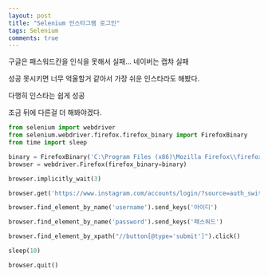 ```yaml
---
layout: post
title: "Selenium 인스타그램 로그인"
tags: Selenium
comments: true
---
```


구글은 패스워드칸을 인식을 못해서 실패... 네이버는 캡챠 실패

성공 못시키면 너무 억울할거 같아서 가장 쉬운 인스타라도 해봤다.

다행히 인스타는 쉽게 성공

조금 뒤에 다른걸 더 해봐야겠다.

```python
from selenium import webdriver
from selenium.webdriver.firefox.firefox_binary import FirefoxBinary
from time import sleep

binary = FirefoxBinary('C:\Program Files (x86)\Mozilla Firefox\\firefox.exe')
browser = webdriver.Firefox(firefox_binary=binary)

browser.implicitly_wait(3)

browser.get('https://www.instagram.com/accounts/login/?source=auth_switcher')

browser.find_element_by_name('username').send_keys('아이디')

browser.find_element_by_name('password').send_keys('패스워드')

browser.find_element_by_xpath("//button[@type='submit']").click()

sleep(10)

browser.quit()
```


